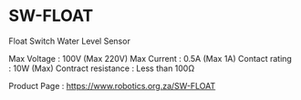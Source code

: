 # SW-FLOAT
Float Switch Water Level Sensor

Max Voltage : 100V (Max 220V)
Max Current : 0.5A (Max 1A)
Contact rating : 10W (Max)
Contract resistance : Less than 100Ω

Product Page : https://www.robotics.org.za/SW-FLOAT
